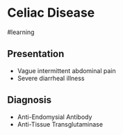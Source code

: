 # Celiac Disease
#learning

## Presentation
* Vague intermittent abdominal pain
* Severe diarrheal illness

## Diagnosis
* Anti-Endomysial Antibody
* Anti-Tissue Transglutaminase
